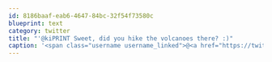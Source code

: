 ```yaml
---
id: 8186baaf-eab6-4647-84bc-32f54f73580c
blueprint: text
category: twitter
title: "'@kiPRINT Sweet, did you hike the volcanoes there? :)"
caption: '<span class="username username_linked">@<a href="https://twitter.com/kiPRINT" title="Kelowna InstaPrint">kiPRINT</a></span> Sweet, did you hike the volcanoes there? :)'
---
```

